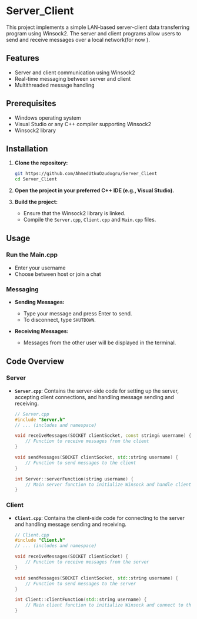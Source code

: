 

# Server_Client

This project implements a simple LAN-based server-client data transferring program using Winsock2. The server and client programs allow users to send and receive messages over a local network(for now ).

## Features

- Server and client communication using Winsock2
- Real-time messaging between server and client
- Multithreaded message handling

## Prerequisites

- Windows operating system
- Visual Studio or any C++ compiler supporting Winsock2
- Winsock2 library

## Installation

1. **Clone the repository:**

    ```bash
    git https://github.com/AhmedUtkuOzudogru/Server_Client
    cd Server_Client
    ```

2. **Open the project in your preferred C++ IDE (e.g., Visual Studio).**

3. **Build the project:**
    - Ensure that the Winsock2 library is linked.
    - Compile the `Server.cpp`, `Client.cpp` and  `Main.cpp` files.

## Usage
### Run the Main.cpp
- Enter your username
- Choose between host or join a chat
  
### Messaging

- **Sending Messages:**
  - Type your message and press Enter to send.
  - To disconnect, type `SHUTDOWN`.

- **Receiving Messages:**
  - Messages from the other user will be displayed in the terminal.

## Code Overview

### Server

- **`Server.cpp`**: Contains the server-side code for setting up the server, accepting client connections, and handling message sending and receiving.

    ```cpp
    // Server.cpp
    #include "Server.h"
    // ... (includes and namespace)
    
    void receiveMessages(SOCKET clientSocket, const string& username) {
        // Function to receive messages from the client
    }

    void sendMessages(SOCKET clientSocket, std::string username) {
        // Function to send messages to the client
    }

    int Server::serverFunction(string username) {
        // Main server function to initialize Winsock and handle client connections
    }
    ```

### Client

- **`Client.cpp`**: Contains the client-side code for connecting to the server and handling message sending and receiving.

    ```cpp
    // Client.cpp
    #include "Client.h"
    // ... (includes and namespace)
    
    void receiveMessages(SOCKET clientSocket) {
        // Function to receive messages from the server
    }

    void sendMessages(SOCKET clientSocket, std::string username) {
        // Function to send messages to the server
    }

    int Client::clientFunction(std::string username) {
        // Main client function to initialize Winsock and connect to the server
    }
    ```
